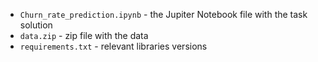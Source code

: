 * `Churn_rate_prediction.ipynb` - the Jupiter Notebook file with the task solution
* `data.zip` - zip file with the data
* `requirements.txt` - relevant libraries versions
